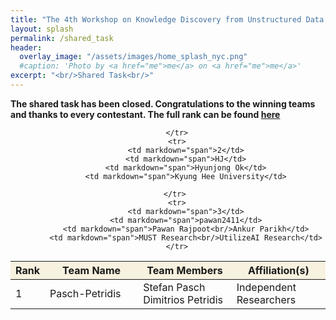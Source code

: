 ```yaml
---
title: "The 4th Workshop on Knowledge Discovery from Unstructured Data in Financial Services"
layout: splash
permalink: /shared_task
header:
  overlay_image: "/assets/images/home_splash_nyc.png"
  #caption: 'Photo by <a href="me">me</a> on <a href="me">me</a>'
excerpt: "<br/>Shared Task<br/>"
---
```


**The shared task has been closed. Congratulations to the winning teams and thanks to every contestant. The full rank can be found [here]("https://refind-re.github.io/")**
<center>
<table>
	<colgroup>
    	<col width="10%">
    	<col width="30%">
    	<col width="30%">
        <col width="30%">
	</colgroup>
	<thead>
	<tr bgcolor="#f7f1df">
        <th markdown="span">Rank</th>
        <th markdown="span">Team Name</th>
        <th markdown="span">Team Members</th>
        <th markdown="span">Affiliation(s)</th>
    	</tr>
	</thead>
<tbody>
	    <tr>
	        <td markdown="span">1</td>
	        <td markdown="span">Pasch-Petridis</td>
	        <td markdown="span">Stefan Pasch <br/>
	                            Dimitrios Petridis</td>
	        <td markdown="span">Independent Researchers</td>
	        
	    </tr>
	    <tr>
	        <td markdown="span">2</td>
	        <td markdown="span">HJ</td>
	        <td markdown="span">Hyunjong Ok</td>
	        <td markdown="span">Kyung Hee University</td>
	        
	    </tr> 
	    <tr>
	        <td markdown="span">3</td>
	        <td markdown="span">pawan2411</td>
	        <td markdown="span">Pawan Rajpoot<br/>Ankur Parikh</td>
	        <td markdown="span">MUST Research<br/>UtilizeAI Research</td>
	    </tr>
<!--	    <tr>
		<td markdown="span">4</td>
		<td markdown="span">harsha20032020</td>
		<td markdown="span">N. Harsha Vardan<br/>Manav Chaudhary</td>
		<td markdown="span">International Institute of Information Technology</td>
	    </tr>
    	    <tr>
	        <td markdown="span">5</td>
	 	<td markdown="span">PolyU_CBS</td>
	        <td markdown="span">Le Qui<br/>Bo Peng<br/>Yu-Yin Hsu<br/>Emmanuele Chersoni </td>
	        <td markdown="span">Hong Kong Polytechnic University</td>
	    </tr>
-->
</tbody>
</table>
</center>


